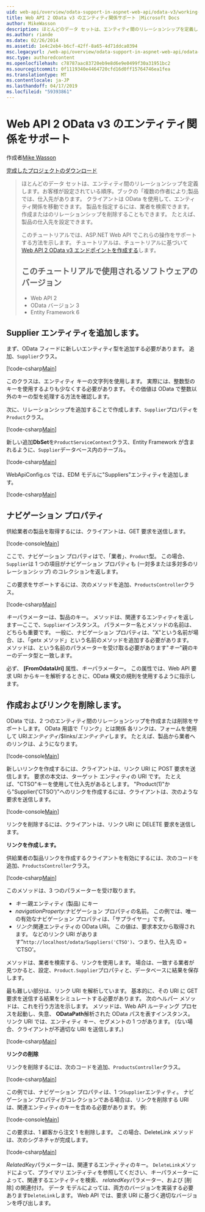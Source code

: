 ```yaml
---
uid: web-api/overview/odata-support-in-aspnet-web-api/odata-v3/working-with-entity-relations
title: Web API 2 OData v3 のエンティティ関係サポート |Microsoft Docs
author: MikeWasson
description: ほとんどのデータ セットは、エンティティ間のリレーションシップを定義します。お客様が設定されている順序。ブックの「複数の作者により;製品では、仕入先があります。 OData を使用して、クライアントは、経由で移動することができます.
ms.author: riande
ms.date: 02/26/2014
ms.assetid: 1e4c2eb4-b6cf-42ff-8a65-4d71ddca0394
msc.legacyurl: /web-api/overview/odata-support-in-aspnet-web-api/odata-v3/working-with-entity-relations
msc.type: authoredcontent
ms.openlocfilehash: c78787aac83720eb9e8d6e9e0499f30a31951bc2
ms.sourcegitcommit: 0f1119340e4464720cfd16d0ff15764746ea1fea
ms.translationtype: MT
ms.contentlocale: ja-JP
ms.lasthandoff: 04/17/2019
ms.locfileid: "59393861"
---
```

# <a name="supporting-entity-relations-in-odata-v3-with-web-api-2"></a>Web API 2 OData v3 のエンティティ関係をサポート

作成者[Mike Wasson](https://github.com/MikeWasson)

[完成したプロジェクトのダウンロード](http://code.msdn.microsoft.com/ASPNET-Web-API-OData-cecdb524)

> ほとんどのデータ セットは、エンティティ間のリレーションシップを定義します。お客様が設定されている順序。ブックの「複数の作者により;製品では、仕入先があります。 クライアントは OData を使用して、エンティティ関係を移動できます。 製品を指定するには、業者を検索できます。 作成またはのリレーションシップを削除することもできます。 たとえば、製品の仕入先を設定できます。
> 
> このチュートリアルでは、ASP.NET Web API でこれらの操作をサポートする方法を示します。 チュートリアルは、チュートリアルに基づいて[Web API 2 OData v3 エンドポイントを作成する](creating-an-odata-endpoint.md)します。
> 
> ## <a name="software-versions-used-in-the-tutorial"></a>このチュートリアルで使用されるソフトウェアのバージョン
> 
> 
> - Web API 2
> - OData バージョン 3
> - Entity Framework 6


## <a name="add-a-supplier-entity"></a>Supplier エンティティを追加します。

まず、OData フィードに新しいエンティティ型を追加する必要があります。 追加、`Supplier`クラス。

[!code-csharp[Main](working-with-entity-relations/samples/sample1.cs)]

このクラスは、エンティティ キーの文字列を使用します。 実際には、整数型のキーを使用するよりも少なくする必要があります。 その価値は OData で整数以外のキーの型を処理する方法を確認します。

次に、リレーションシップを追加することで作成します、`Supplier`プロパティを`Product`クラス。

[!code-csharp[Main](working-with-entity-relations/samples/sample2.cs)]

新しい追加**DbSet**を`ProductServiceContext`クラス、Entity Framework が含まれるように、`Supplier`データベース内のテーブル。

[!code-csharp[Main](working-with-entity-relations/samples/sample3.cs?highlight=9)]

WebApiConfig.cs では、EDM モデルに"Suppliers"エンティティを追加します。

[!code-csharp[Main](working-with-entity-relations/samples/sample4.cs?highlight=4)]

## <a name="navigation-properties"></a>ナビゲーション プロパティ

供給業者の製品を取得するには、クライアントは、GET 要求を送信します。

[!code-console[Main](working-with-entity-relations/samples/sample5.cmd)]

ここで、ナビゲーション プロパティはで、「業者」、`Product`型。 この場合、`Supplier`は 1 つの項目がナビゲーション プロパティも (一対多または多対多のリレーションシップ) のコレクションを返します。

この要求をサポートするには、次のメソッドを追加、`ProductsController`クラス。

[!code-csharp[Main](working-with-entity-relations/samples/sample6.cs)]

*キー*パラメーターは、製品のキー。 メソッドは、関連するエンティティを返します&#8212;ここで、`Supplier`インスタンス。 パラメーター名とメソッドの名前は、どちらも重要です。 一般に、ナビゲーション プロパティは、"X"という名前が場合、は、「getx メソッド」という名前のメソッドを追加する必要があります。 メソッドは、という名前のパラメーターを受け取る必要があります"*キー*"親のキーのデータ型と一致します。

必ず、 **[FromOdataUri]** 属性、*キー*パラメーター。 この属性では、Web API 要求 URI からキーを解析するときに、OData 構文の規則を使用するように指示します。

## <a name="creating-and-deleting-links"></a>作成およびリンクを削除します。

OData では、2 つのエンティティ間のリレーションシップを作成または削除をサポートします。 OData 用語で「リンク」とは関係 各リンクは、フォームを使用して URI*エンティティ*/$links/*エンティティ*します。 たとえば、製品から業者へのリンクは、ようになります。

[!code-console[Main](working-with-entity-relations/samples/sample7.cmd)]

新しいリンクを作成するには、クライアントは、リンク URI に POST 要求を送信します。 要求の本文は、ターゲット エンティティの URI です。 たとえば、"CTSO"キーを使用して仕入先があるとします。 "Product(1)"から"Supplier('CTSO')"へのリンクを作成するには、クライアントは、次のような要求を送信します。

[!code-console[Main](working-with-entity-relations/samples/sample8.cmd)]

リンクを削除するには、クライアントは、リンク URI に DELETE 要求を送信します。

**リンクを作成します。**

供給業者の製品リンクを作成するクライアントを有効にするには、次のコードを追加、`ProductsController`クラス。

[!code-csharp[Main](working-with-entity-relations/samples/sample9.cs)]

このメソッドは、3 つのパラメーターを受け取ります。

- *キー*:親エンティティ (製品) にキー
- *navigationProperty*:ナビゲーション プロパティの名前。 この例では、唯一の有効なナビゲーション プロパティは、「サプライヤー」です。
- *リンク*:関連エンティティの OData URI。 この値は、要求本文から取得されます。 などのリンク URI があります"`http://localhost/odata/Suppliers('CTSO')`、つまり、仕入先 ID = 'CTSO'。

メソッドは、業者を検索する、リンクを使用します。 場合は、一致する業者が見つかると、設定、`Product.Supplier`プロパティと、データベースに結果を保存します。

最も難しい部分は、リンク URI を解析しています。 基本的に、その URI に GET 要求を送信する結果をシミュレートする必要があります。 次のヘルパー メソッドは、これを行う方法を示します。 メソッドは、Web API ルーティング プロセスを起動し、失意、 **ODataPath**解析された OData パスを表すインスタンス。 リンク URI では、エンティティ キー、セグメントの 1 つがあります。 (ない場合、クライアントが不適切な URI を送信します。)

[!code-csharp[Main](working-with-entity-relations/samples/sample10.cs)]

**リンクの削除**

リンクを削除するには、次のコードを追加、`ProductsController`クラス。

[!code-csharp[Main](working-with-entity-relations/samples/sample11.cs)]

この例では、ナビゲーション プロパティは、1 つ`Supplier`エンティティ。 ナビゲーション プロパティがコレクションである場合は、リンクを削除する URI は、関連エンティティのキーを含める必要があります。 例:

[!code-console[Main](working-with-entity-relations/samples/sample12.cmd)]

この要求は、1 顧客から注文 1 を削除します。 この場合、DeleteLink メソッドは、次のシグネチャが完成します。

[!code-csharp[Main](working-with-entity-relations/samples/sample13.cs)]

*RelatedKey*パラメーターは、関連するエンティティのキー。 `DeleteLink`メソッドによって、プライマリ エンティティを参照してください、*キー*パラメーターによって、関連するエンティティを検索、 *relatedKey*パラメーター、および [削除] の関連付け。 データ モデルによっては、両方のバージョンを実装する必要あります`DeleteLink`します。 Web API では、要求 URI に基づく適切なバージョンを呼び出します。
